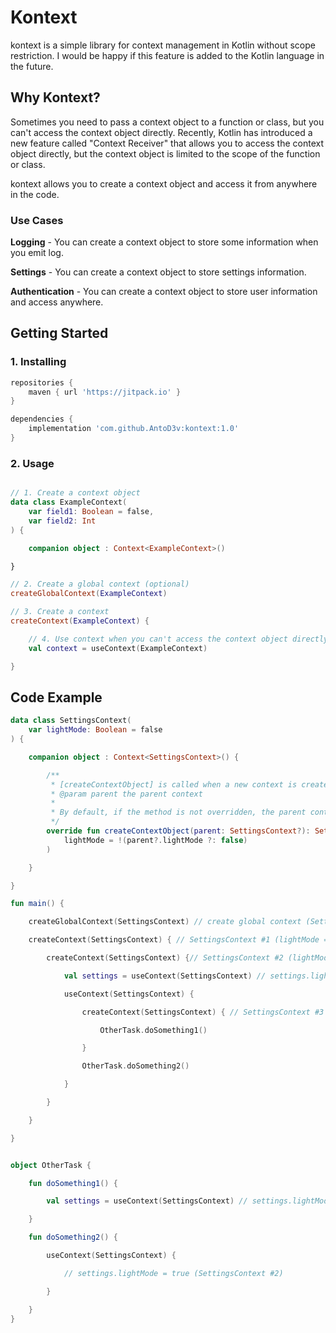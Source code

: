 # Kontext

kontext is a simple library for context management in Kotlin without scope restriction.
I would be happy if this feature is added to the Kotlin language in the future.

## Why Kontext?

Sometimes you need to pass a context object to a function or class, but you can't access the context object directly.
Recently, Kotlin has introduced a new feature called "Context Receiver" that allows you to access the context object
 directly, but the context object is limited to the scope of the function or class.

kontext allows you to create a context object and access it from anywhere in the code.

### Use Cases
**Logging** - You can create a context object to store some information when you emit log.

**Settings** - You can create a context object to store settings information.

**Authentication** - You can create a context object to store user information and access anywhere.

## Getting Started

### 1. Installing

```gradle
repositories {
    maven { url 'https://jitpack.io' }
}

dependencies {
    implementation 'com.github.AntoD3v:kontext:1.0'
}
```

### 2. Usage

```kotlin

// 1. Create a context object
data class ExampleContext(
    var field1: Boolean = false,
    var field2: Int
) {

    companion object : Context<ExampleContext>()

}

// 2. Create a global context (optional)
createGlobalContext(ExampleContext)

// 3. Create a context
createContext(ExampleContext) {

    // 4. Use context when you can't access the context object directly
    val context = useContext(ExampleContext)

}

```

## Code Example

```kotlin
data class SettingsContext(
    var lightMode: Boolean = false
) {

    companion object : Context<SettingsContext>() {

        /**
         * [createContextObject] is called when a new context is created.
         * @param parent the parent context
         *
         * By default, if the method is not overridden, the parent context is passed to the child context.
         */
        override fun createContextObject(parent: SettingsContext?): SettingsContext = SettingsContext(
            lightMode = !(parent?.lightMode ?: false)
        )

    }

}

fun main() {

    createGlobalContext(SettingsContext) // create global context (SettingsContext #0)

    createContext(SettingsContext) { // SettingsContext #1 (lightMode = false)

        createContext(SettingsContext) {// SettingsContext #2 (lightMode = true)

            val settings = useContext(SettingsContext) // settings.lightMode = true (SettingsContext #2)

            useContext(SettingsContext) {

                createContext(SettingsContext) { // SettingsContext #3 (lightMode = false)

                    OtherTask.doSomething1()

                }

                OtherTask.doSomething2()

            }

        }

    }

}


object OtherTask {

    fun doSomething1() {

        val settings = useContext(SettingsContext) // settings.lightMode = false (SettingsContext #3)

    }

    fun doSomething2() {

        useContext(SettingsContext) {

            // settings.lightMode = true (SettingsContext #2)

        }

    }
}
```
